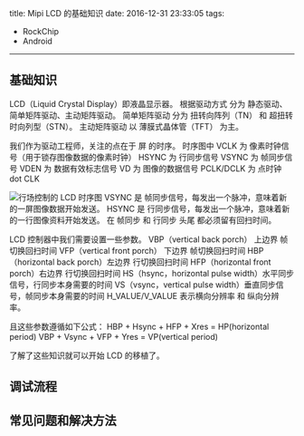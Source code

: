 title: Mipi LCD 的基础知识
date: 2016-12-31 23:33:05
tags: 
- RockChip
- Android

---

## 基础知识
LCD（Liquid Crystal Display）即液晶显示器。
根据驱动方式 分为 静态驱动、简单矩阵驱动、主动矩阵驱动。
简单矩阵驱动 分为 扭转向阵列（TN） 和 超扭转时向列型（STN）。
主动矩阵驱动 以 薄膜式晶体管（TFT） 为主。

我们作为驱动工程师，关注的点在于 屏 的时序。
时序图中 
VCLK 为 像素时钟信号（用于锁存图像数据的像素时钟）
HSYNC 为 行同步信号
VSYNC 为 帧同步信号
VDEN 为 数据有效标志信号
VD 为 图像的数据信号
PCLK/DCLK 为 点时钟 dot CLK


![行场控制的 LCD 时序图](http://ww3.sinaimg.cn/large/ba061518gw1f6wulbs1dfj20n10fodhj.jpg)
VSYNC 是 帧同步信号，每发出一个脉冲，意味着新的一屏图像数据开始发送。
HSYNC 是 行同步信号，每发出一个脉冲，意味着新的一行图像资料开始发送。
在 帧同步 和 行同步 头尾 都必须留有回扫时间。

LCD 控制器中我们需要设置一些参数。
VBP（vertical back porch） 上边界 帧切换回扫时间
VFP（vertical front porch） 下边界 帧切换回扫时间
HBP（horizontal back porch）左边界 行切换回扫时间
HFP（horizontal front porch）右边界 行切换回扫时间
HS（hsync，horizontal pulse width）水平同步信号，行同步本身需要的时间
VS（vsync，vertical pulse width）垂直同步信号，帧同步本身需要的时间
H_VALUE/V_VALUE 表示横向分辨率 和 纵向分辨率。

且这些参数遵循如下公式：
HBP + Hsync + HFP + Xres  = HP(horizontal period)
VBP + Vsync + VFP + Yres = VP(vertical period)

了解了这些知识就可以开始 LCD 的移植了。
## 调试流程

## 常见问题和解决方法
